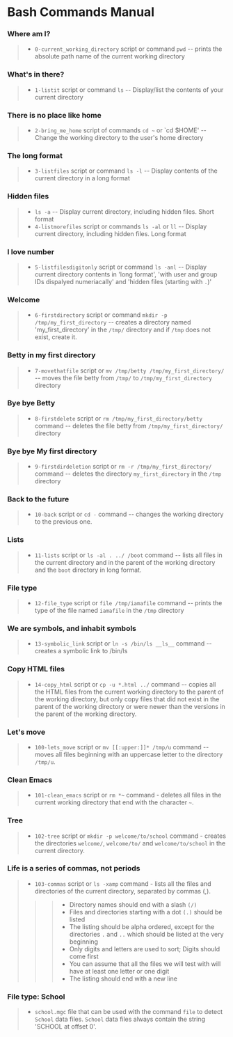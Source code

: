 # Bash Commands Manual

### Where am I?
> * `0-current_working_directory` script or command `pwd` -- prints the absolute path name of the current working directory

### What's in there?
> * `1-listit` script or command `ls` -- Display/list the contents of your current directory

### There is no place like home
> * `2-bring_me_home` script of commands `cd ~` or `cd $HOME'  -- Change the working directory to the user's home directory  

### The long format
> * `3-listfiles` script or command `ls -l` -- Display contents of the current directory in a long format

### Hidden files
> * `ls -a` -- Display current directory, including hidden files. Short format
> * `4-listmorefiles` script or commands `ls -al` or `ll` -- Display current directory, including hidden files. Long format

### I love number
> * `5-listfilesdigitonly` script or command `ls -anl` -- Display current directory contents in 'long format', 'with user and group IDs dispalyed numeriacally' and 'hidden files (starting with `.`)'

### Welcome
> * `6-firstdirectory` script or command `mkdir -p /tmp/my_first_directory` -- creates a directory named 'my_first_directory' in the `/tmp/` directory and if `/tmp` does not exist, create it.

### Betty in my first directory
> * `7-movethatfile` script or `mv /tmp/betty /tmp/my_first_directory/` -- moves the file betty from `/tmp/` to `/tmp/my_first_directory` directory

### Bye bye Betty
> * `8-firstdelete` script or `rm /tmp/my_first_directory/betty` command  -- deletes the file betty from `/tmp/my_first_directory/` directory

### Bye bye My first directory
> * `9-firstdirdeletion` script or  `rm -r /tmp/my_first_directory/` command -- deletes the directory `my_first_directory` in the `/tmp` directory

### Back to the future
> * `10-back` script or `cd -` command -- changes the working directory to the previous one.

### Lists
> * `11-lists` script or `ls -al . ../ /boot` command -- lists all files in the current directory and in the parent of the working directory and the `boot` directory in long format.

### File type
> * `12-file_type` script or `file /tmp/iamafile` command -- prints the type of the file named `iamafile` in the `/tmp` directory 

### We are symbols, and inhabit symbols
> * `13-symbolic_link` script or `ln -s /bin/ls __ls__` command -- creates a symbolic link to /bin/ls

### Copy HTML files
> * `14-copy_html` script or `cp -u *.html ../` command -- copies all the HTML files from the current working directory to the parent of the working directory, but only copy files that did not exist in the parent of the working directory or were newer than the versions in the parent of the working directory.

### Let's move
> * `100-lets_move` script or `mv [[:upper:]]* /tmp/u` command --  moves all files beginning with an uppercase letter to the directory `/tmp/u`.

### Clean Emacs
> * `101-clean_emacs` script or `rm *~` command  - deletes all files in the current working directory that end with the character `~`.

### Tree
> * `102-tree` script or `mkdir -p welcome/to/school` command  - creates the directories `welcome/`, `welcome/to/` and `welcome/to/school` in the current directory.

### Life is a series of commas, not periods
> * `103-commas` script or `ls -xamp` command - lists all the files and directories of the current directory, separated by commas (,).
> > > - Directory names should end with a slash `(/)`
> > > - Files and directories starting with a dot `(.)` should be listed 
> > > - The listing should be alpha ordered, except for the directories `.` and `..` which should be listed at the very beginning
> > > - Only digits and letters are used to sort; Digits should come first
> > > - You can assume that all the files we will test with will have at least one letter or one digit
> > > - The listing should end with a new line

### File type: School
> * `school.mgc` file that can be used with the command `file` to detect `School` data files. `School` data files always contain the string 'SCHOOL at offset 0'.
